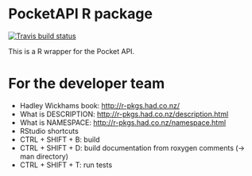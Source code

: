 PocketAPI R package
================

[![Travis build status](https://travis-ci.org/CorrelAid/pocketapi.svg?branch=master)](https://travis-ci.org/CorrelAid/pocketapi)

This is a R wrapper for the Pocket API.

For the developer team
======================

-   Hadley Wickhams book: <http://r-pkgs.had.co.nz/>
-   What is DESCRIPTION: <http://r-pkgs.had.co.nz/description.html>
-   What is NAMESPACE: <http://r-pkgs.had.co.nz/namespace.html>
-   RStudio shortcuts
-   CTRL + SHIFT + B: build
-   CTRL + SHIFT + D: build documentation from roxygen comments (-&gt; man directory)
-   CTRL + SHIFT + T: run tests

